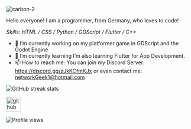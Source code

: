 ![carbon-2](https://user-images.githubusercontent.com/70337438/112529942-259bff00-8da6-11eb-9e3e-3e2c65e485ca.png)


Hello everyone! I am a programmer, from Germany, who loves to code!

*Skills: HTML / CSS / Python / GDScript / Flutter / C++*



- 🔭 I’m currently working on my platformer game in GDScript and the Godot Engine  
- 🌱 I’m currently learning I’m also learning Flutter for App Development. 
- 📫 How to reach me: You can join my Discord Server: https://discord.gg/zJkKCfmKJx or even contact me: networkGeek1@hotmail.com



![GitHub streak stats](https://github-readme-streak-stats.herokuapp.com/?user=naturalpianist)  

[<img src='https://cdn.jsdelivr.net/npm/simple-icons@3.0.1/icons/github.svg' alt='github' height='40'>](https://github.com/networkGeek)

![Profile views](https://gpvc.arturio.dev/naturalpianist)  
